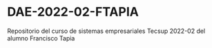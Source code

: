 # DAE-2022-02-FTAPIA
Repositorio del curso de sistemas empresariales Tecsup 2022-02 del alumno Francisco Tapia

